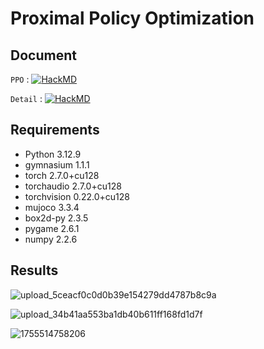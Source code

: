 # Proximal Policy Optimization

## Document

`PPO` : [![HackMD](https://img.shields.io/badge/View_Documentation-HackMD-black?logo=hackmd)](https://hackmd.io/@bGCXESmGSgeAArScMaBxLA/Syk-yF1uxe)

`Detail` :  [![HackMD](https://img.shields.io/badge/View_Documentation-HackMD-black?logo=hackmd)](https://hackmd.io/@bGCXESmGSgeAArScMaBxLA/SyBgal5uge)

## Requirements

- Python 3.12.9
- gymnasium 1.1.1
- torch 2.7.0+cu128
- torchaudio 2.7.0+cu128
- torchvision 0.22.0+cu128
- mujoco 3.3.4
- box2d-py 2.3.5
- pygame 2.6.1
- numpy 2.2.6

## Results 




![upload_5ceacf0c0d0b39e154279dd4787b8c9a](https://github.com/user-attachments/assets/dc2d8e4d-1035-4c4a-b8f0-24f6c6213292)

![upload_34b41aa553ba1db40b611ff168fd1d7f](https://github.com/user-attachments/assets/fbe7dbfd-cdd7-43ad-af76-f2ef4034919a)

![1755514758206](https://github.com/user-attachments/assets/d40a9ea6-79ed-4e17-9a4c-adfc651e24de)
